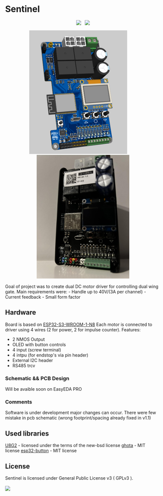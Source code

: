 # Sentinel
<p align="center">
<img src="https://img.shields.io/github/last-commit/P8sx/sentinel.svg?style=for-the-badge" />
&nbsp;
<img src="https://img.shields.io/github/license/P8sx/sentinel.svgsvg?style=for-the-badge" />
</p>

<p align="center">
  <img alt="Light" src="img/3d.png" height="400px">
&nbsp; &nbsp; &nbsp; &nbsp;
  <img alt="Dark" src="img/pic.jpg" height="400px">
</p>
Goal of project was to create dual DC motor driver for controlling dual wing gate. Main requirements were:
- Handle up to 40V/(3A per channel)
- Current feedback
- Small form factor


## Hardware
Board is based on [ESP32-S3-WROOM-1-N8](https://www.espressif.com/sites/default/files/documentation/esp32-s3-wroom-1_wroom-1u_datasheet_en.pdf)
Each motor is connected to driver using 4 wires (2 for power, 2 for impulse counter). 
Features:
- 2 NMOS Output
- OLED with button controls
- 4 input (screw terminal)
- 4 intpu (for endstop's via pin header)
- External I2C header
- RS485 trcv

### Schematic && PCB Design
Will be avaible soon on EasyEDA PRO

### Comments
Software is under development major changes can occur.
There were few mistake in pcb schematic (wrong footprint/spacing already fixed in v1.1)

## Used libraries
[U8G2](https://github.com/olikraus/u8g2) - licensed under the terms of the new-bsd license
[ghota](https://github.com/Fishwaldo/esp_ghota) - MIT license
[esp32-button](https://github.com/craftmetrics/esp32-button) - MIT license
## License
Sentinel is licensed under General Public License v3 ( GPLv3 ).
<br/>
<br/>
<img src="https://img.shields.io/github/license/P8sx/sentinel.svg?style=for-the-badge" />
</div>
